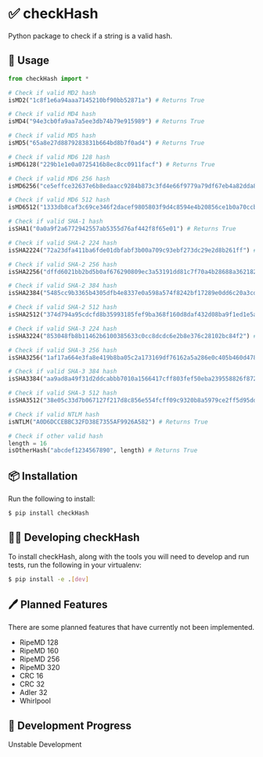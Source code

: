 # ✅ checkHash

Python package to check if a string is a valid hash.  

## 🚀 Usage

```python
from checkHash import *

# Check if valid MD2 hash
isMD2("1c8f1e6a94aaa7145210bf90bb52871a") # Returns True

# Check if valid MD4 hash
isMD4("94e3cb0fa9aa7a5ee3db74b79e915989") # Returns True

# Check if valid MD5 hash
isMD5("65a8e27d8879283831b664bd8b7f0ad4") # Returns True

# Check if valid MD6 128 hash
isMD6128("229b1e1e0a0725416b8ec8cc0911facf") # Returns True

# Check if valid MD6 256 hash
isMD6256("ce5effce32637e6b8edaacc9284b873c3fd4e66f9779a79df67eb4a82dda8230") # Returns True

# Check if valid MD6 512 hash
isMD6512("1333db8caf3c69ce346f2dacef9805803f9d4c8594e4b20856ce1b0a70ccb0e68028b0b749d4aa25cbe489a2eb51260c0d7bd16d32dd4d7bfbd1f3ae8aa03260") # Returns True

# Check if valid SHA-1 hash
isSHA1("0a0a9f2a6772942557ab5355d76af442f8f65e01") # Returns True

# Check if valid SHA-2 224 hash
isSHA2224("72a23dfa411ba6fde01dbfabf3b00a709c93ebf273dc29e2d8b261ff") # Returns True

# Check if valid SHA-2 256 hash
isSHA2256("dffd6021bb2bd5b0af676290809ec3a53191dd81c7f70a4b28688a362182986f") # Returns True

# Check if valid SHA-2 384 hash
isSHA2384("5485cc9b3365b4305dfb4e8337e0a598a574f8242bf17289e0dd6c20a3cd44a089de16ab4ab308f63e44b1170eb5f515") # Returns True

# Check if valid SHA-2 512 hash
isSHA2512("374d794a95cdcfd8b35993185fef9ba368f160d8daf432d08ba9f1ed1e5abe6cc69291e0fa2fe0006a52570ef18c19def4e617c33ce52ef0a6e5fbe318cb0387") # Returns True

# Check if valid SHA-3 224 hash
isSHA3224("853048fb8b11462b6100385633c0cc8dcdc6e2b8e376c28102bc84f2") # Returns True

# Check if valid SHA-3 256 hash
isSHA3256("1af17a664e3fa8e419b8ba05c2a173169df76162a5a286e0c405b460d478f7ef") # Returns True

# Check if valid SHA-3 384 hash
isSHA3384("aa9ad8a49f31d2ddcabbb7010a1566417cff803fef50eba239558826f872e468c5743e7f026b0a8e5b2d7a1cc465cdbe") # Returns True

# Check if valid SHA-3 512 hash
isSHA3512("38e05c33d7b067127f217d8c856e554fcff09c9320b8a5979ce2ff5d95dd27ba35d1fba50c562dfd1d6cc48bc9c5baa4390894418cc942d968f97bcb659419ed") # Returns True

# Check if valid NTLM hash
isNTLM("A0D6DCCEBBC32FD38E7355AF9926A582") # Returns True

# Check if other valid hash
length = 16
isOtherHash("abcdef1234567890", length) # Returns True
```

## 📦 Installation

Run the following to install:  

```bash
$ pip install checkHash
```

## 👨‍💻 Developing checkHash

To install checkHash, along with the tools you will need to develop and run tests, run the following in your virtualenv:  

```bash
$ pip install -e .[dev]
```

## 🖊 Planned Features

There are some planned features that have currently not been implemented.  

- RipeMD 128
- RipeMD 160
- RipeMD 256
- RipeMD 320
- CRC 16
- CRC 32
- Adler 32
- Whirlpool

## 🚦 Development Progress

Unstable Development  
